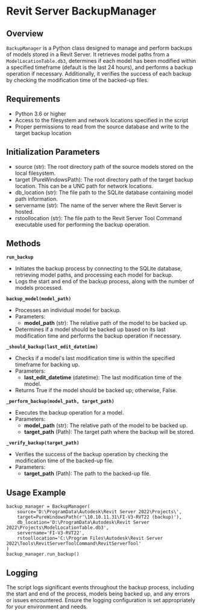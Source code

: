 # Revit Server BackupManager


## Overview
`BackupManager` is a Python class designed to manage and perform backups of models stored in a Revit Server. It retrieves model paths from a `ModelLocationTable.db3`, determines if each model has been modified within a specified timeframe (default is the last 24 hours), and performs a backup operation if necessary. Additionally, it verifies the success of each backup by checking the modification time of the backed-up files.

## Requirements
- Python 3.6 or higher
- Access to the filesystem and network locations specified in the script
- Proper permissions to read from the source database and write to the target backup location

## Initialization Parameters
- source (str): The root directory path of the source models stored on the local filesystem.
- target (PureWindowsPath): The root directory path of the target backup location. This can be a UNC path for network locations.
- db_location (str): The file path to the SQLite database containing model path information.
- servername (str): The name of the server where the Revit Server is hosted.
- rstoollocation (str): The file path to the Revit Server Tool Command executable used for performing the backup operation.

## Methods
**`run_backup`**

* Initiates the backup process by connecting to the SQLite database, retrieving model paths, and processing each model for backup.
* Logs the start and end of the backup process, along with the number of models processed.

**`backup_model(model_path)`**

* Processes an individual model for backup.
* Parameters:
  * **model_path** (str): The relative path of the model to be backed up.
* Determines if a model should be backed up based on its last modification time and performs the backup operation if necessary.

**`_should_backup(last_edit_datetime)`**

* Checks if a model's last modification time is within the specified timeframe for backing up.
* Parameters:
  * **last_edit_datetime** (datetime): The last modification time of the model.
* Returns True if the model should be backed up; otherwise, False.

**`_perform_backup(model_path, target_path)`**

* Executes the backup operation for a model.
* Parameters:
  * **model_path** (str): The relative path of the model to be backed up.
  * **target_path** (Path): The target path where the backup will be stored.

**`_verify_backup(target_path)`**

* Verifies the success of the backup operation by checking the modification time of the backed-up file.
* Parameters:
  * **target_path** (Path): The path to the backed-up file.

## Usage Example
```
backup_manager = BackupManager(
    source='D:\ProgramData\Autodesk\Revit Server 2022\Projects\',
    target=PureWindowsPath(r'\10.10.11.31\FI-V3-RVT22 (backup)'),
    db_location='D:\ProgramData\Autodesk\Revit Server 2022\Projects\ModelLocationTable.db3',
    servername='FI-V3-RVT22',
    rstoollocation='C:\Program Files\Autodesk\Revit Server 2022\Tools\RevitServerToolCommand\RevitServerTool'
)
backup_manager.run_backup()
```
## Logging
The script logs significant events throughout the backup process, including the start and end of the process, models being backed up, and any errors or issues encountered. Ensure the logging configuration is set appropriately for your environment and needs.
